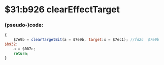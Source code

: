 ﻿
# $31:b926 clearEffectTarget



### (pseudo-)code:
```js
{
	$7e9b = clearTargetBit(a = $7e9b, target:x = $7ec1); //fd2c  $7e9b &= ~(#80 >> x)
$b932:
	a = $007c;
	return;
}
```



